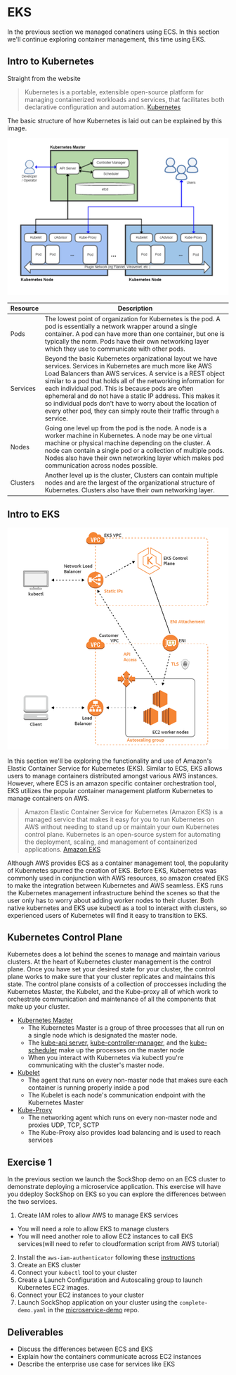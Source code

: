 # EKS

In the previous section we managed conatiners using ECS. In this section we'll continue exploring container management, this time using EKS.

## Intro to Kubernetes
Straight from the website

>Kubernetes is a portable, extensible open-source platform for managing containerized workloads and services, that facilitates both declarative configuration and automation. [Kubernetes](https://kubernetes.io/docs/concepts/overview/what-is-kubernetes/#what-kubernetes-and-k8s-mean)

The basic structure of how Kubernetes is laid out can be explained by this image.

<center>

![](./img6/kubernetes.png)

</center>

| Resource | Description |
|----------|--------------------------------------------------------------------------------------------------------------------------------------------------------------------------------------------------------------------------------------------------------------------------------------------------------------------------------------------------------------------------------------------------------------------------------------------------------------------------------------------------------|
| Pods | The lowest point of organization for Kubernetes is the pod. A pod is essentially a network wrapper around a single container. A pod can have more than one container, but one is typically the norm. Pods have their own networking layer which they use to communicate with other pods. |
| Services | Beyond the basic Kubernetes organizational layout we have services. Services in Kubernetes are much more like AWS Load Balancers than AWS services. A service is a REST object similar to a pod that holds all of the networking information for each individual pod. This is because pods are often ephemeral and do not have a static IP address. This makes it so individual pods don't have to worry about the location of every other pod, they can simply route their traffic through a service. |
| Nodes | Going one level up from the pod is the node. A node is a worker machine in Kubernetes. A node may be one virtual machine or physical machine depending on the cluster. A node can contain a single pod or a collection of multiple pods. Nodes also have their own networking layer which makes pod communication across nodes possible. |
| Clusters | Another level up is the cluster, Clusters can contain multiple nodes and are the largest of the organizational structure of Kubernetes. Clusters also have their own networking layer. |

## Intro to EKS

<center>

![](./img6/eks.png)

</center>

In this section we'll be exploring the functionality and use of Amazon's Elastic Container Service for Kubernetes (EKS). Similar to ECS, EKS allows users to manage containers distributed amongst various AWS instances. However, where ECS is an amazon specific container orchestration tool, EKS utilizes the popular container management platform Kubernetes to manage containers on AWS.

> Amazon Elastic Container Service for Kubernetes (Amazon EKS) is a managed service that makes it easy for you to run Kubernetes on AWS without needing to stand up or maintain your own Kubernetes control plane. Kubernetes is an open-source system for automating the deployment, scaling, and management of containerized applications. [Amazon EKS](https://docs.aws.amazon.com/eks/latest/userguide/what-is-eks.html)

Although AWS provides ECS as a container management tool, the popularity of Kubernetes spurred the creation of EKS. Before EKS, Kubernetes was commonly used in conjunction with AWS resources, so amazon created EKS to make the integration between Kubernetes and AWS seamless. EKS runs the Kubernetes management infrastructure behind the scenes so that the user only has to worry about adding worker nodes to their cluster. Both native kubernetes and EKS use kubectl as a tool to interact with clusters, so experienced users of Kubernetes will find it easy to transition to EKS. 


## Kubernetes Control Plane

Kubernetes does a lot behind the scenes to manage and maintain various clusters. At the heart of Kubernetes cluster management is the control plane. Once you have set your desired state for your cluster, the control plane works to make sure that your cluster replicates and maintains this state. The control plane consists of a collection of proccesses including the Kubernetes Master, the Kubelet, and the Kube-proxy all of which work to orchestrate communication and maintenance of all the components that make up your cluster. 

- [Kubernetes Master](https://kubernetes.io/docs/concepts/)
  - The Kubernetes Master is a group of three processes that all run on a single node which is designated the master node.
  - The [kube-api server](https://kubernetes.io/docs/admin/kube-apiserver/), [kube-controller-manager](https://kubernetes.io/docs/admin/kube-controller-manager/), and the [kube-scheduler](https://kubernetes.io/docs/admin/kube-scheduler/) make up the processes on the master node
  - When you interact with Kubernetes via kubectl you're communicating with the cluster's master node.
- [Kubelet](https://kubernetes.io/docs/admin/kubelet/)
  - The agent that runs on every non-master node that makes sure each container is running properly inside a pod
  - The Kubelet is each node's communication endpoint with the Kubernetes Master 
- [Kube-Proxy](https://kubernetes.io/docs/admin/kube-proxy/)
  - The networking agent which runs on every non-master node and proxies UDP, TCP, SCTP
  - The Kube-Proxy also provides load balancing and is used to reach services

## Exercise 1

In the previous section we launch the SockShop demo on an ECS cluster to demonstrate deploying a microservice application. This exercise will have you ddeploy SockShop on EKS so you can explore the differences between the two services.

1. Create IAM roles to allow AWS to manage EKS services
  - You will need a role to allow EKS to manage clusters
  - You will need another role to allow EC2 instances to call EKS services(will need to refer to cloudformation script from AWS tutorial)
2. Install the `aws-iam-authenticator` following these [instructions](https://docs.aws.amazon.com/eks/latest/userguide/install-aws-iam-authenticator.html)
3. Create an EKS cluster
4. Connect your `kubectl` tool to your cluster
5. Create a Launch Configuration and Autoscaling group to launch Kubernetes EC2 images.
6. Connect your EC2 instances to your cluster
7. Launch SockShop application on your cluster using the `complete-demo.yaml` in the [microservice-demo](https://github.com/liatrio/microservices-demo) repo.

## Deliverables

- Discuss the differences between ECS and EKS
- Explain how the containers communicate across EC2 instances
- Describe the enterprise use case for services like EKS

